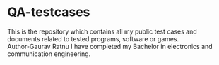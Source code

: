 # QA-testcases
This is the repository which contains all my public test cases and documents related to tested programs, software or games.<br>
Author-Gaurav Ratnu
I have completed my Bachelor in electronics and communication engineering.